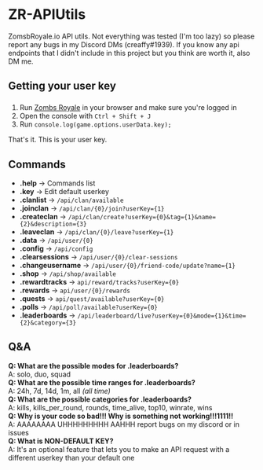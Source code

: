 # ZR-APIUtils
ZomsbRoyale.io API utils. Not everything was tested (I'm too lazy) so please report any bugs in my Discord DMs (creaffy#1939). If you know any api endpoints that I didn't include in this project but you think are worth it, also DM me.

## Getting your user key
###
1. Run [Zombs Royale](https://zombsroyale.io/) in your browser and make sure you're logged in
2. Open the console with `Ctrl + Shift + J`
3. Run `console.log(game.options.userData.key);`

That's it. This is your user key.

## Commands
* **.help** -> Commands list
* **.key** -> Edit default userkey
* **.clanlist** -> `/api/clan/available`
* **.joinclan** -> `/api/clan/{0}/join?userKey={1}`
* **.createclan** -> `/api/clan/create?userKey={0}&tag={1}&name={2}&description={3}`
* **.leaveclan** -> `/api/clan/{0}/leave?userKey={1}`
* **.data** -> `/api/user/{0}`
* **.config** -> `/api/config`
* **.clearsessions** -> `/api/user/{0}/clear-sessions`
* **.changeusername** -> `/api/user/{0}/friend-code/update?name={1}`
* **.shop** -> `/api/shop/available`
* **.rewardtracks** -> `api/reward/tracks?userKey={0}`
* **.rewards** -> `api/user/{0}/rewards`
* **.quests** -> `api/quest/available?userKey={0}`
* **.polls** -> `/api/poll/available?userKey={0}`
* **.leaderboards** -> `/api/leaderboard/live?userKey={0}&mode={1}&time={2}&category={3}`

## Q&A
**Q: What are the possible modes for .leaderboards?**</br>
A: solo, duo, squad</br>
**Q: What are the possible time ranges for .leaderboards?**</br>
A: 24h, 7d, 14d, 1m, all *(all time)*</br>
**Q: What are the possible categories for .leaderboards?**</br>
A: kills, kills_per_round, rounds, time_alive, top10, winrate, wins</br>
**Q: Why is your code so bad!!! Why is something not working!!!1111!!**</br>
A: AAAAAAAA UHHHHHHHHH AAHHH report bugs on my discord or in issues</br>
**Q: What is NON-DEFAULT KEY?**</br>
A: It's an optional feature that lets you to make an API request with a different userkey than your default one

